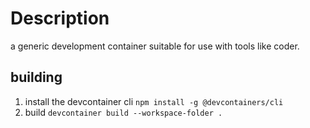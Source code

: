 # Description
a generic development container suitable for use with tools like coder.

## building
1. install the devcontainer cli `npm install -g @devcontainers/cli`
1. build `devcontainer build --workspace-folder .`